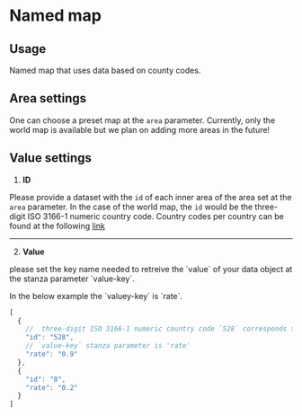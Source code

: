 # Named map

## Usage
Named map that uses data based on county codes.

## Area settings
One can choose a preset map at the `area` parameter. Currently, only the world map is available but we plan on adding more areas in the future!

## Value settings
1. **ID**

Please provide a dataset with the `id` of each inner area of the area set at the `area` parameter. In the case of the world map, the `id` would be the three-digit ISO 3166-1 numeric country code.
Country codes per country can be found at the following [link](https://en.wikipedia.org/wiki/ISO_3166-1_numeric)

***

2. **Value**
<p>please set the key name needed to retreive the `value` of your data object at the stanza parameter `value-key`.</p>
In the below example the `valuey-key` is `rate`.

```javaScript
[
  {
    //  three-digit ISO 3166-1 numeric country code `528` corresponds to `the Netherlands`
    "id": "528",
    // `value-key` stanza parameter is 'rate'
    "rate": "0.9"
  },
  {
    "id": "8",
    "rate": "0.2"
  }
]
```
